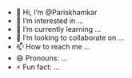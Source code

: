 - 👋 Hi, I’m @Pariskhamkar
- 👀 I’m interested in ...
- 🌱 I’m currently learning ...
- 💞️ I’m looking to collaborate on ...
- 📫 How to reach me ...
- 😄 Pronouns: ...
- ⚡ Fun fact: ...

<!---
Pariskhamkar/Pariskhamkar is a ✨ special ✨ repository because its `README.md` (this file) appears on your GitHub profile.
You can click the Preview link to take a look at your changes.
--->
